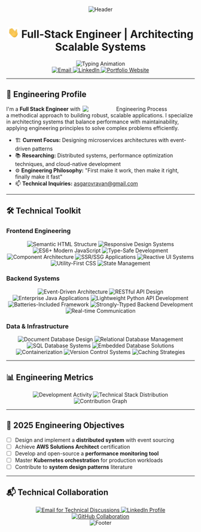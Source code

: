 <div align="center">
  <img src="https://capsule-render.vercel.app/api?type=waving&color=gradient&height=200&section=header&text=Ravan%20Asgarov&fontSize=50&fontAlignY=40&animation=fadeIn" alt="Header" />
  
  <h1> 
    <img src="https://raw.githubusercontent.com/ABSphreak/ABSphreak/master/gifs/Hi.gif" width="30px"> 
    Full-Stack Engineer | Architecting Scalable Systems
  </h1>
  
  <div align="center">
    <img src="https://readme-typing-svg.demolab.com?font=Fira+Code&weight=600&size=24&duration=3000&pause=1000&color=7E3AF2&center=true&vCenter=true&width=600&lines=Systems+Architecture+Enthusiast;Clean+Code+Advocate;Performance-Optimized+Solutions;Full-Stack+Engineering" alt="Typing Animation" />
  </div>
  
<div>
  <a href="mailto:asgarovravan@gmail.com">
    <img src="https://img.shields.io/badge/Email-D14836?style=for-the-badge&logo=gmail&logoColor=white" alt="Email">
  </a>
  <a href="https://www.linkedin.com/in/asg-rvn-220820380/">
    <img src="https://img.shields.io/badge/LinkedIn-0077B5?style=for-the-badge&logo=linkedin&logoColor=white" alt="LinkedIn">
  </a>
  <a href="https://portfolio-six-ebon-36.vercel.app/">
    <img src="https://img.shields.io/badge/Portfolio-4285F4?style=for-the-badge&logo=vercel&logoColor=white" alt="Portfolio Website">
  </a>
</div>

</div>

---

## **🔧 Engineering Profile**

<div align="center">
  <img src="https://github.com/21Ravan12/21Ravan12/blob/main/assets/coding.gif?raw=true" width="300" align="right" alt="Engineering Process">
</div>

I'm a **Full Stack Engineer** with a methodical approach to building robust, scalable applications. I specialize in architecting systems that balance performance with maintainability, applying engineering principles to solve complex problems efficiently.

- 🏗️ **Current Focus:** Designing microservices architectures with event-driven patterns
- 📚 **Researching:** Distributed systems, performance optimization techniques, and cloud-native development
- ⚙️ **Engineering Philosophy:** "First make it work, then make it right, finally make it fast"
- 📫 **Technical Inquiries:** [asgarovravan@gmail.com](mailto:asgarovravan@gmail.com)

---

## **🛠️ Technical Toolkit**

### **Frontend Engineering**
<div align="center">
  <img src="https://img.shields.io/badge/HTML5-E34F26?style=for-the-badge&logo=html5&logoColor=white" title="Semantic HTML Structure">
  <img src="https://img.shields.io/badge/CSS3-1572B6?style=for-the-badge&logo=css3&logoColor=white" title="Responsive Design Systems">
  <img src="https://img.shields.io/badge/JavaScript-F7DF1E?style=for-the-badge&logo=javascript&logoColor=black" title="ES6+ Modern JavaScript">
  <img src="https://img.shields.io/badge/TypeScript-3178C6?style=for-the-badge&logo=typescript&logoColor=white" title="Type-Safe Development">
  <img src="https://img.shields.io/badge/React-61DAFB?style=for-the-badge&logo=react&logoColor=black" title="Component Architecture">
  <img src="https://img.shields.io/badge/Next.js-000000?style=for-the-badge&logo=next.js&logoColor=white" title="SSR/SSG Applications">
  <img src="https://img.shields.io/badge/Vue.js-4FC08D?style=for-the-badge&logo=vue.js&logoColor=white" title="Reactive UI Systems">
  <img src="https://img.shields.io/badge/Tailwind_CSS-06B6D4?style=for-the-badge&logo=tailwind-css&logoColor=white" title="Utility-First CSS">
  <img src="https://img.shields.io/badge/Redux-764ABC?style=for-the-badge&logo=redux&logoColor=white" title="State Management">
</div>

### **Backend Systems**
<div align="center">
  <img src="https://img.shields.io/badge/Node.js-339933?style=for-the-badge&logo=node.js&logoColor=white" title="Event-Driven Architecture">
  <img src="https://img.shields.io/badge/Express.js-000000?style=for-the-badge&logo=express&logoColor=white" title="RESTful API Design">
  <img src="https://img.shields.io/badge/Spring_Boot-6DB33F?style=for-the-badge&logo=spring-boot&logoColor=white" title="Enterprise Java Applications">
  <img src="https://img.shields.io/badge/Flask-000000?style=for-the-badge&logo=flask&logoColor=white" title="Lightweight Python API Development">
  <img src="https://img.shields.io/badge/Django-092E20?style=for-the-badge&logo=django&logoColor=white" title="Batteries-Included Framework">
  <img src="https://img.shields.io/badge/Java-007396?style=for-the-badge&logo=java&logoColor=white" title="Strongly-Ttyped Backend Development">
  <img src="https://img.shields.io/badge/Socket.io-010101?style=for-the-badge&logo=socket.io&logoColor=white" title="Real-time Communication">
</div>

### **Data & Infrastructure**
<div align="center">
  <img src="https://img.shields.io/badge/MongoDB-47A248?style=for-the-badge&logo=mongodb&logoColor=white" title="Document Database Design">
  <img src="https://img.shields.io/badge/PostgreSQL-4169E1?style=for-the-badge&logo=postgresql&logoColor=white" title="Relational Database Management">
  <img src="https://img.shields.io/badge/MySQL-4479A1?style=for-the-badge&logo=mysql&logoColor=white" title="SQL Database Systems">
  <img src="https://img.shields.io/badge/SQLite-003B57?style=for-the-badge&logo=sqlite&logoColor=white" title="Embedded Database Solutions">
  <img src="https://img.shields.io/badge/Docker-2496ED?style=for-the-badge&logo=docker&logoColor=white" title="Containerization">
  <img src="https://img.shields.io/badge/Git-F05032?style=for-the-badge&logo=git&logoColor=white" title="Version Control Systems">
  <img src="https://img.shields.io/badge/Redis-DC382D?style=for-the-badge&logo=redis&logoColor=white" title="Caching Strategies">
</div>

---

## **📊 Engineering Metrics**
<div align="center">
  <img height="180em" src="https://github-readme-stats.vercel.app/api?username=21Ravan12&show_icons=true&theme=radical&hide_border=true&count_private=true&include_all_commits=true" alt="Development Activity" />
  <img height="180em" src="https://github-readme-stats.vercel.app/api/top-langs/?username=21Ravan12&layout=compact&theme=radical&hide_border=true&langs_count=8" alt="Technical Stack Distribution" />
</div>

<div align="center">
  <img src="https://github-readme-activity-graph.vercel.app/graph?username=21Ravan12&theme=react-dark&hide_border=true&area=true" alt="Contribution Graph" />
</div>

---

## **🎯 2025 Engineering Objectives**
- [ ] Design and implement a **distributed system** with event sourcing
- [ ] Achieve **AWS Solutions Architect** certification
- [ ] Develop and open-source a **performance monitoring tool**
- [ ] Master **Kubernetes orchestration** for production workloads
- [ ] Contribute to **system design patterns** literature

---

## **📬 Technical Collaboration**
<div align="center">
  <a href="mailto:asgarovravan@gmail.com">
    <img src="https://img.shields.io/badge/Technical_Inquiry-D14836?style=for-the-badge&logo=gmail&logoColor=white" alt="Email for Technical Discussions">
  </a>
  <a href="https://www.linkedin.com/in/asg-rvn-220820380/">
    <img src="https://img.shields.io/badge/Professional_Network-0077B5?style=for-the-badge&logo=linkedin&logoColor=white" alt="LinkedIn Profile">
  </a>
  <a href="https://github.com/21Ravan12">
    <img src="https://img.shields.io/badge/Code_Review-181717?style=for-the-badge&logo=github&logoColor=white" alt="GitHub Collaboration">
  </a>
</div>

<div align="center">
   <img src="https://capsule-render.vercel.app/api?type=waving&color=gradient&height=120&section=footer&fontSize=40" alt="Footer" />
</div>
